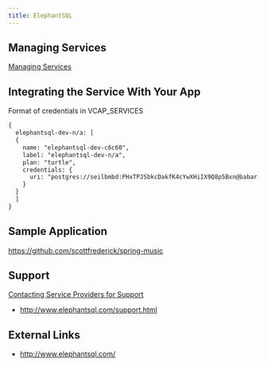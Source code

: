 ```yaml
---
title: ElephantSQL
---
```


## <a id='managing-services'></a>Managing Services ##

[Managing Services](../../../using/services/)

## <a id='integration'></a>Integrating the Service With Your App ###

Format of credentials in VCAP_SERVICES

~~~xml
{
  elephantsql-dev-n/a: [
  {
    name: "elephantsql-dev-c6c60",
    label: "elephantsql-dev-n/a",
    plan: "turtle",
    credentials: {
      uri: "postgres://seilbmbd:PHxTPJSbkcDakfK4cYwXHiIX9Q8p5Bxn@babar.elephantsql.com:5432/seilbmbd"
    }
  }
  ]
}
~~~

## Sample Application

https://github.com/scottfrederick/spring-music

## <a id='support'></a>Support ##

[Contacting Service Providers for Support](../contacting-service-providers-for-support.html)

* http://www.elephantsql.com/support.html

## <a id='external-links'></a>External Links ##

* http://www.elephantsql.com/

